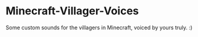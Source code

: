 # Minecraft-Villager-Voices
Some custom sounds for the villagers in Minecraft, voiced by yours truly. :)
